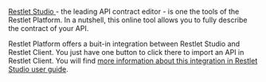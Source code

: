 <a href="https://studio.restlet.com" target="_blank">Restlet Studio <i class="fa fa-external-link" style="font-size: 12px" aria-hidden="true"></i></a> - the leading API contract editor - is one the tools of the Restlet Platform. In a nutshell, this online tool allows you to fully describe the contract of your API.

Restlet Platform offers a buit-in integration between Restlet Studio and Restlet Client. You just have one button to click there to import an API in Restlet Client. You will find [more information about this integration in Restlet Studio user guide](../../../studio/user-guide/platform/tryinclient).
